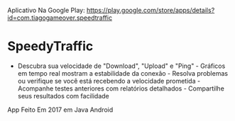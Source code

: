 Aplicativo Na Google Play: https://play.google.com/store/apps/details?id=com.tiagogameover.speedtraffic
# SpeedyTraffic
- Descubra sua velocidade de "Download", "Upload" e "Ping" - Gráficos em tempo real mostram a estabilidade da conexão - Resolva problemas ou verifique se você está recebendo a velocidade prometida - Acompanhe testes anteriores com relatórios detalhados - Compartilhe seus resultados com facilidade


App Feito Em 2017 em Java Android 
